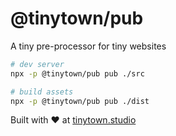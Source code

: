 # @tinytown/pub

A tiny pre-processor for tiny websites

```sh
# dev server
npx -p @tinytown/pub pub ./src

# build assets
npx -p @tinytown/pub pub ./dist
```

Built with ❤️ at [tinytown.studio](https://tinytown.studio/)
